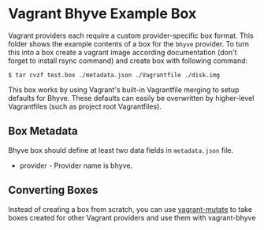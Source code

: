 # Vagrant Bhyve Example Box

Vagrant providers each require a custom provider-specific box format.
This folder shows the example contents of a box for the `bhyve` provider.
To turn this into a box create a vagrant image according documentation (don't
    forget to install rsync command) and create box with following command:

```
$ tar cvzf test.box ./metadata.json ./Vagrantfile ./disk.img
```

This box works by using Vagrant's built-in Vagrantfile merging to setup
defaults for Bhyve. These defaults can easily be overwritten by higher-level
Vagrantfiles (such as project root Vagrantfiles).

## Box Metadata

Bhyve box should define at least two data fields in `metadata.json` file.

* provider - Provider name is bhyve.

## Converting Boxes

Instead of creating a box from scratch, you can use 
[vagrant-mutate](https://github.com/sciurus/vagrant-mutate) 
to take boxes created for other Vagrant providers and use them 
with vagrant-bhyve
